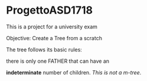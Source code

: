 # ProgettoASD1718
This is a project for a university exam

Objective: Create a Tree from a scratch

The tree follows its basic rules: 

there is only one FATHER that can have an 

**indeterminate** number of children. _This is not a m-tree_.
